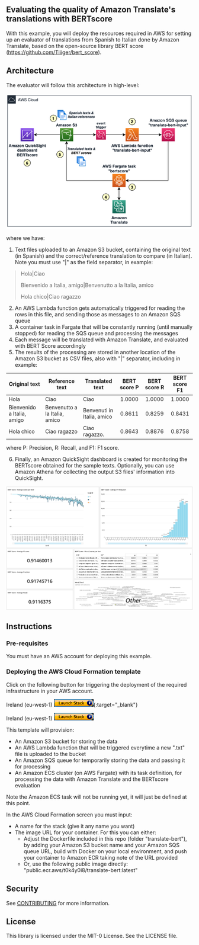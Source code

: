 ## Evaluating the quality of Amazon Translate's translations with BERTscore

With this example, you will deploy the resources required in AWS for setting up an evaluator of translations from Spanish to Italian done by Amazon Translate, based on the open-source library BERT score (https://github.com/Tiiiger/bert_score).

## Architecture
The evaluator will follow this architecture in high-level:

![Architecture](./images/arch.png)

where we have:
1. Text files uploaded to an Amazon S3 bucket, containing the original text (in Spanish) and the correct/reference translation to compare (in Italian). Note you must use "|" as the field separator, in example:
> Hola|Ciao
> 
> Bienvenido a Italia, amigo|Benvenutto a la Italia, amico
> 
> Hola chico|Ciao ragazzo

2. An AWS Lambda function gets automatically triggered for reading the rows in this file, and sending those as messages to an Amazon SQS queue
3. A container task in Fargate that will be constantly running (until manually stopped) for reading the SQS queue and processing the messages
4. Each message will be translated with Amazon Translate, and evaluated with BERT Score accordingly
5. The results of the processing are stored in another location of the Amazon S3 bucket as CSV files, also with "|" separator, including in example:

| Original text | Reference text | Translated text | BERT score P | BERT score R | BERT score F1 |
| ------------- | -------------- | --------------- |:------------:|:------------:|:-------------:|
|Hola|Ciao|Ciao|1.0000|1.0000|1.0000|
|Bienvenido a Italia, amigo|Benvenutto a la Italia, amico|Benvenuti in Italia, amico|0.8611|0.8259|0.8431|
|Hola chico|Ciao ragazzo|Ciao ragazzo.|0.8643|0.8876|0.8758|

where P: Precision, R: Recall, and F1: F1 score.

6. Finally, an Amazon QuickSight dashboard is created for monitoring the BERTscore obtained for the sample texts. Optionally, you can use Amazon Athena for collecting the output S3 files' information into QuickSight.

![Dashboard](./images/dashboard-w.png)


## Instructions

### Pre-requisites

You must have an AWS account for deploying this example.

### Deploying the AWS Cloud Formation template

Click on the following button for triggering the deployment of the required infrastructure in your AWS account.

Ireland (eu-west-1) [![Deploy Stack Ireland](./images/launchstack.png)](https://console.aws.amazon.com/cloudformation/home?region=eu-west-1#/stacks/new?stackName=Evaluate-Translate-demo&templateURL=https://github.com/aws-samples/evaluate-bertscore-amazon-translate/raw/main/CloudFormation.yaml){:target="_blank"}

Ireland (eu-west-1) <a href="https://console.aws.amazon.com/cloudformation/home?region=eu-west-1#/stacks/new?stackName=Evaluate-Translate-demo&templateURL=https://github.com/aws-samples/evaluate-bertscore-amazon-translate/raw/main/CloudFormation.yaml" target="_blank">![Ireland (eu-west-1)](./images/launchstack.png)</a>


This template will provision:
- An Amazon S3 bucket for storing the data
- An AWS Lambda function that will be triggered everytime a new ".txt" file is uploaded to the bucket
- An Amazon SQS queue for temporarily storing the data and passing it for processing
- An Amazon ECS cluster (on AWS Fargate) with its task definition, for processing the data with Amazon Translate and the BERTscore evaluation

Note the Amazon ECS task will not be running yet, it will just be defined at this point.

In the AWS Cloud Formation screen you must input:
- A name for the stack (give it any name you want)
- The image URL for your container. For this you can either:
	- Adjust the Dockerfile included in this repo (folder "translate-bert"), by adding your Amazon S3 bucket name and your Amazon SQS queue URL, build with Docker on your local environment, and push your container to Amazon ECR taking note of the URL provided
	- Or, use the following public image directly: "public.ecr.aws/t0k4y0i8/translate-bert:latest"


## Security

See [CONTRIBUTING](CONTRIBUTING.md#security-issue-notifications) for more information.

## License

This library is licensed under the MIT-0 License. See the LICENSE file.

